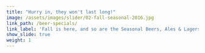 ```yaml
---
title: "Hurry in, they won't last long!"
image: /assets/images/slider/02-fall-seasonal-2016.jpg
link_path: /beer-specials/
link_label: 'Fall is here, and so are the Seasonal Beers, Ales & Lagers!'
show_slide: true
weight: 1
---
```



